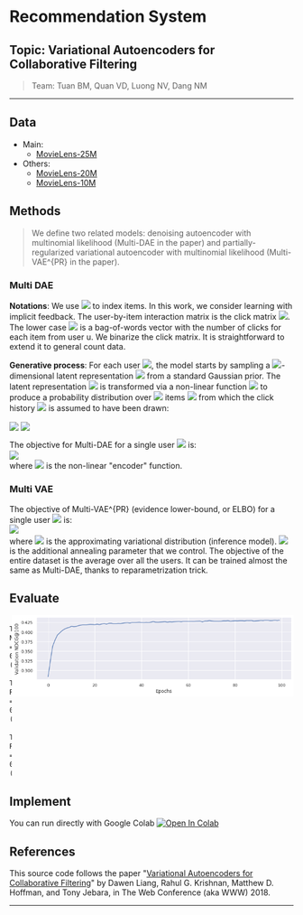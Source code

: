 # Recommendation System

## Topic: Variational Autoencoders for Collaborative Filtering
> Team: Tuan BM, Quan VD, Luong NV, Dang NM

-------------------------------------------------------------------------------------

## Data

  + Main:
      + [MovieLens-25M](http://files.grouplens.org/datasets/movielens/ml-25m.zip)
  + Others: 
      + [MovieLens-20M](http://files.grouplens.org/datasets/movielens/ml-20m.zip)
      + [MovieLens-10M](http://files.grouplens.org/datasets/movielens/ml-10m.zip)


## Methods

> We define two related models: denoising autoencoder with multinomial likelihood (Multi-DAE in the paper) and partially-regularized variational autoencoder with multinomial likelihood (Multi-VAE^{PR} in the paper).

### Multi DAE
  
__Notations__: We use <img src="https://render.githubusercontent.com/render/math?math=u \in \{1,\dots,U\}$ to index users and $i \in \{1,\dots,I\}"> to index items. In this work, we consider learning with implicit feedback. The user-by-item interaction matrix is the click matrix <img src="https://render.githubusercontent.com/render/math?math={X} \in \mathbb{N}^{U\times I}">. The lower case <img src="https://render.githubusercontent.com/render/math?math={x}_u =[X_{u1},\dots,X_{uI}]^\top \in \mathbb{N}^I"> is a bag-of-words vector with the number of clicks for each item from user u. We binarize the click matrix. It is straightforward to extend it to general count data.

__Generative process__: For each user <img src="https://render.githubusercontent.com/render/math?math=u">, the model starts by sampling a <img src="https://render.githubusercontent.com/render/math?math=K">-dimensional latent representation <img src="https://render.githubusercontent.com/render/math?math={z}_u"> from a standard Gaussian prior. The latent representation <img src="https://render.githubusercontent.com/render/math?math={z}_u"> is transformed via a non-linear function <img src="https://render.githubusercontent.com/render/math?math=f_\theta (\cdot) \in \mathbb{R}^I"> to produce a probability distribution over <img src="https://render.githubusercontent.com/render/math?math=I"> items <img src="https://render.githubusercontent.com/render/math?math=\pi (\mathbf{z}_u)"> from which the click history <img src="https://render.githubusercontent.com/render/math?math={x}_u"> is assumed to have been drawn:

<img align='center' src="https://render.githubusercontent.com/render/math?math={z}_u \sim \mathcal{N}(0, \mathbf{I}_K),  \pi(\mathbf{z}_u) \propto \exp\{f_\theta (\mathbf{z}_u\}">
<img align='center' src="https://render.githubusercontent.com/render/math?math={x}_u \sim \mathrm{Mult}(N_u, \pi(\mathbf{z}_u))">

The objective for Multi-DAE for a single user <img src="https://render.githubusercontent.com/render/math?math=u"> is:\
<img align='center' src="https://render.githubusercontent.com/render/math?math={L}_u(\theta, \phi) = \log p_\theta(\mathbf{x}_u | g_\phi(\mathbf{x}_u))"> \
where <img src="https://render.githubusercontent.com/render/math?math=g_\phi(\cdot)"> is the non-linear "encoder" function.


### Multi VAE

The objective of Multi-VAE^{PR} (evidence lower-bound, or ELBO) for a single user <img src="https://render.githubusercontent.com/render/math?math=u"> is:\
<img src="https://render.githubusercontent.com/render/math?math={L}_u(\theta, \phi) = \mathbb{E}_{q_\phi(z_u | x_u)}[\log p_\theta(x_u | z_u)] - \beta \cdot KL(q_\phi(z_u | x_u) \| p(z_u))">\
where <img src="https://render.githubusercontent.com/render/math?math=q_\phi"> is the approximating variational distribution (inference model). <img src="https://render.githubusercontent.com/render/math?math=beta"> is the additional annealing parameter that we control. The objective of the entire dataset is the average over all the users. It can be trained almost the same as Multi-DAE, thanks to reparametrization trick. 
    
    
## Evaluate

<img align='right' src='https://raw.githubusercontent.com/greyhub/RecommendationSystem/main/nDCG%40100.png' width='500"'>

      Test NDCG@100  = 0.43887 (0.00208)
      Test Recall@20 = 0.39996 (0.00261)
      Test Recall@50 = 0.53779 (0.00277)


## Implement

You can run directly with Google Colab 
[![Open In Colab](https://colab.research.google.com/assets/colab-badge.svg)](https://colab.research.google.com/github/greyhub/RecommendationSystem/blob/main/vae_cf.ipynb)


## References

This source code follows the paper "[Variational Autoencoders for Collaborative Filtering](https://arxiv.org/abs/1802.05814)"  by Dawen Liang, Rahul G. Krishnan, Matthew D. Hoffman, and Tony Jebara, in The Web Conference (aka WWW) 2018.
    
-------------------------------------------------------------------------------------

